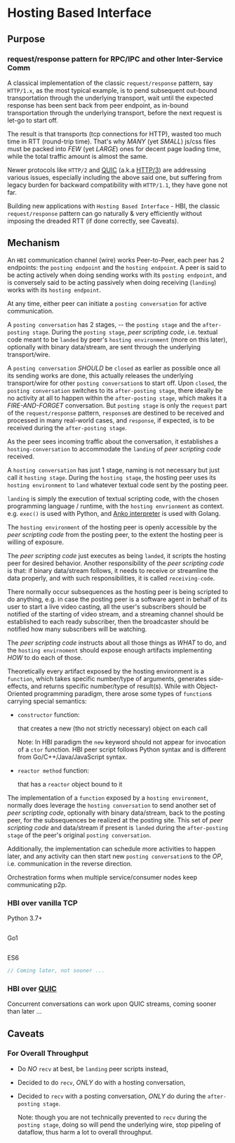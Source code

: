# Hosting Based Interface

## Purpose

### request/response pattern for RPC/IPC and other Inter-Service Comm

A classical implementation of the classic `request/response` pattern, say `HTTP/1.x`,
as the most typical example, is to pend subsequent out-bound transportation through
the underlying transport, wait until the expected response has been sent back from
peer endpoint, as in-bound transportation through the underlying transport, before
the next request is let-go to start off.

The result is that transports (tcp connections for HTTP), wasted too much time in
RTT (round-trip time). That's why _MANY_ (yet _SMALL_) js/css files must be packed into
_FEW_ (yet _LARGE_) ones for decent page loading time, while the total traffic amount is
almost the same.

Newer protocols like `HTTP/2` and [QUIC](https://en.wikipedia.org/wiki/QUIC)
(a.k.a [HTTP/3](https://www.zdnet.com/article/http-over-quic-to-be-renamed-http3/))
are addressing various issues,
especially including the above said one, but suffering from legacy burden for backward
compatibility with `HTTP/1.1`, they have gone not far.

Building new applications with `Hosting Based Interface` - HBI, the classic
`request/response` pattern can go naturally & very efficiently without imposing the
dreaded RTT (if done correctly, see Caveats).

## Mechanism

An `HBI` communication channel (wire) works Peer-to-Peer, each peer has 2 endpoints:
the `posting endpoint` and the `hosting endpoint`. A peer is said to be acting actively
when doing sending works with its `posting endpoint`, and is conversely said to be
acting passively when doing receiving (`landing`) works with its `hosting endpoint`.

At any time, either peer can initiate a `posting conversation` for active communication.

A `posting conversation` has 2 stages, -- the `posting stage` and the `after-posting stage`.
During the `posting stage`, _peer scripting code_, i.e. textual code meant to be `landed`
by peer's `hosting environment` (more on this later), optionally with binary data/stream,
are sent through the underlying transport/wire.

A `posting conversation` _SHOULD_ be `closed` as earlier as possible once all its sending works
are done, this actually releases the underlying transport/wire for other `posting conversation`s
to start off. Upon `closed`, the `posting conversation` switches to its `after-posting stage`,
there ideally be no activity at all to happen within the `after-posting stage`, which makes it
a _FIRE-AND-FORGET_ conversation. But `posting stage` is only the `request` part of the
`request/response` pattern, `response`s are destined to be received and processed in many
real-world cases, and `response`, if expected, is to be received during the `after-posting stage`.

As the peer sees incoming traffic about the conversation, it establishes a `hosting-conversation`
to accommodate the `landing` of _peer scripting code_ received.

A `hosting conversation` has just 1 stage, naming is not necessary but just call it
`hosting stage`. During the `hosting stage`, the hosting peer uses its `hosting environment`
to `land` whatever textual code sent by the posting peer.

`landing` is simply the execution of textual scripting code, with the chosen programming
language / runtime, with the `hosting envrionment` as context. e.g. `exec()` is used with
Python, and [Anko interpreter](https://github.com/mattn/anko "Anko's Github Home") is used
with Golang.

The `hosting environment` of the hosting peer is openly accessible by the _peer scripting code_
from the posting peer, to the extent the hosting peer is willing of exposure.

The _peer scripting code_ just executes as being `landed`, it scripts the hosting peer
for desired behavior.
Another responsibility of the _peer scripting code_ is that: if binary data/stream follows,
it needs to receive or streamline the data properly, and with such responsibilities, it is
called `receiving-code`.

There normally occur subsequences as the hosting peer is being scripted to do anything,
e.g. in case the posting peer is a software agent in behalf of its user to start a live
video casting, all the user's subscribers should be notified of the starting of video
stream, and a streaming channel should be established to each ready subscriber, then the
broadcaster should be notified how many subscribers will be watching.

The _peer scripting code_ instructs about all those things as _WHAT_ to do, and the
`hosting envirnoment` should expose enough artifacts implementing _HOW_ to do each of those.

Theoretically every artifact exposed by the hosting environment is a `function`, which takes
specific number/type of arguments, generates side-effects, and returns specific number/type
of result(s). While with Object-Oriented programming paradigm, there arose some types of
`function`s carrying special semantics:

- `constructor` function:

  that creates a new (tho not strictly necessary) object on each call

  Note:
  In HBI paradigm the `new` keyword should not appear for invocation of
  a `ctor` function. HBI peer script follows Python syntax and is different
  from Go/C++/Java/JavaScript syntax.

- `reactor method` function:

  that has a `reactor` object bound to it

The implementation of a `function` exposed by a `hosting environment`, normally does
leverage the `hosting conversation` to send another set of _peer scripting code_, optionally
with binary data/stream, back to the posting peer, for the subsequences be realized at the
posting site. This set of _peer scripting code_ and data/stream if present is `landed`
during the `after-posting stage` of the peer's original `posting conversation`.

Additionally, the implementation can schedule more activities to happen later, and any
activity can then start new `posting conversation`s to the _OP_, i.e. communication in the
reverse direction.

Orchestration forms when multiple service/consumer nodes keep communicating p2p.

### HBI over vanilla TCP

Python 3.7+

```python

```

Go1

```go

```

ES6

```js
// Coming later, not sooner ...
```

### HBI over [QUIC](https://en.wikipedia.org/wiki/QUIC)

Concurrent conversations can work upon QUIC streams, coming sooner than later ...

## Caveats

### For Overall Throughput

- Do _NO_ `recv` at best, be `landing` peer scripts instead,
- Decided to do `recv`, _ONLY_ do with a hosting conversation,
- Decided to `recv` with a posting conversation, _ONLY_ do during the `after-posting stage`.

  Note: though you are not technically prevented to `recv` during the `posting stage`,
  doing so will pend the underlying wire, stop pipeling of dataflow, thus harm
  a lot to overall throughput.
